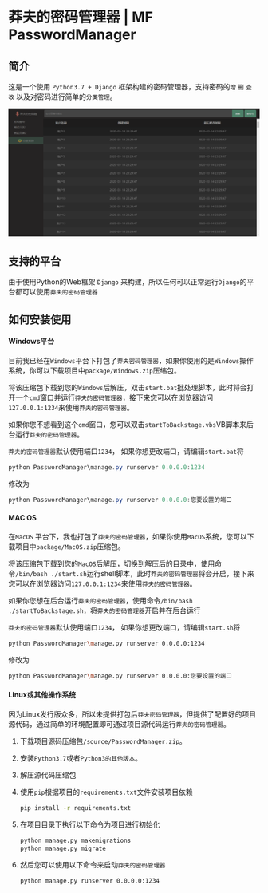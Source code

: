 # 莽夫的密码管理器 | MF PasswordManager
## 简介

这是一个使用 `Python3.7 + Django` 框架构建的密码管理器，支持密码的`增` `删` `查` `改` 以及对密码进行简单的`分类管理`。

![](https://github.com/Code5-HGZ/PasswordManager/blob/master/images/1.png)



## 支持的平台

由于使用Python的Web框架 `Django` 来构建，所以任何可以正常运行`Django`的平台都可以使用`莽夫的密码管理器`



## 如何安装使用

#### Windows平台

目前我已经在`Windows`平台下打包了`莽夫密码管理器`，如果你使用的是`Windows`操作系统，你可以下载项目中`package/Windows.zip`压缩包。

将该压缩包下载到您的`Windows`后解压，双击`start.bat`批处理脚本，此时将会打开一个`cmd`窗口并运行`莽夫的密码管理器`，接下来您可以在浏览器访问`127.0.0.1:1234`来使用`莽夫的密码管理器`。

如果你您不想看到这个`cmd`窗口，您可以双击`startToBackstage.vbs`VB脚本来后台运行`莽夫的密码管理器`。

`莽夫的密码管理器`默认使用端口`1234`， 如果你想更改端口，请编辑`start.bat`将

```powershell
python PasswordManager\manage.py runserver 0.0.0.0:1234
```

修改为

```powershell
python PasswordManager\manage.py runserver 0.0.0.0:您要设置的端口
```

#### MAC OS

在`MacOS` 平台下，我也打包了`莽夫的密码管理器`，如果你使用`MacOS`系统，您可以下载项目中`package/MacOS.zip`压缩包。

将该压缩包下载到您的`MacOS`后解压，切换到解压后的目录中，使用命令`/bin/bash ./start.sh`运行shell脚本，此时`莽夫的密码管理器`将会开启，接下来您可以在浏览器访问`127.0.0.1:1234`来使用`莽夫的密码管理器`。

如果你您想在后台运行`莽夫的密码管理器`，使用命令`/bin/bash ./startToBackstage.sh`，将`莽夫的密码管理器`开启并在后台运行

`莽夫的密码管理器`默认使用端口`1234`， 如果你想更改端口，请编辑`start.sh`将

```bash
python PasswordManager\manage.py runserver 0.0.0.0:1234
```

修改为

```bash
python PasswordManager\manage.py runserver 0.0.0.0:您要设置的端口
```

#### Linux或其他操作系统

因为Linux发行版众多，所以未提供打包后`莽夫密码管理器`，但提供了配置好的项目源代码，通过简单的环境配置即可通过项目源代码运行`莽夫的密码管理器`。

1. 下载项目源码压缩包`/source/PasswordManager.zip`。

2. 安装`Python3.7`或者`Python3的其他版本`。

3. 解压源代码压缩包

4. 使用`pip`根据项目的`requirements.txt`文件安装项目依赖

   ```bash
   pip install -r requirements.txt
   ```

5. 在项目目录下执行以下命令为项目进行初始化

   ```bash
   python manage.py makemigrations
   python manage.py migrate
   ```

6. 然后您可以使用以下命令来启动`莽夫的密码管理器`

   ```
   python manage.py runserver 0.0.0.0:1234
   ```

   